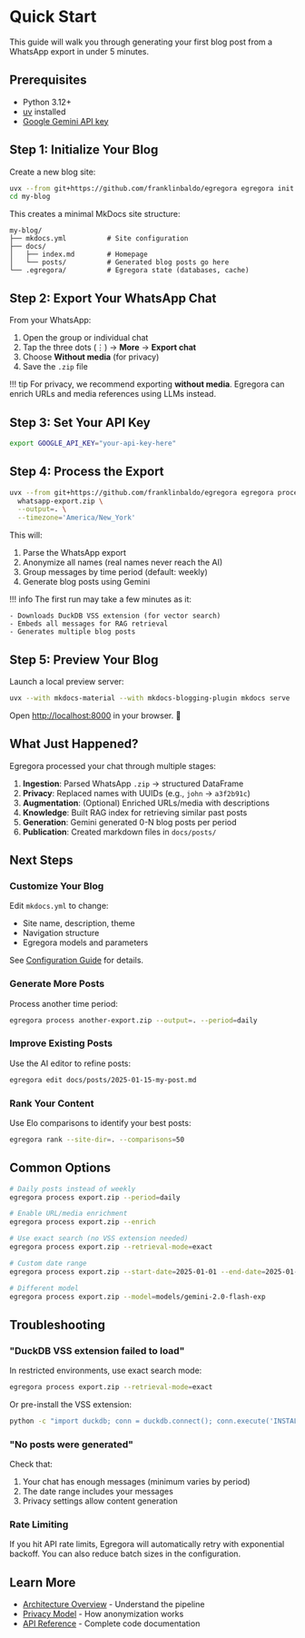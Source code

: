 # Quick Start

This guide will walk you through generating your first blog post from a WhatsApp export in under 5 minutes.

## Prerequisites

- Python 3.12+
- [uv](https://github.com/astral-sh/uv) installed
- [Google Gemini API key](https://ai.google.dev/gemini-api/docs/api-key)

## Step 1: Initialize Your Blog

Create a new blog site:

```bash
uvx --from git+https://github.com/franklinbaldo/egregora egregora init my-blog
cd my-blog
```

This creates a minimal MkDocs site structure:

```
my-blog/
├── mkdocs.yml          # Site configuration
├── docs/
│   ├── index.md        # Homepage
│   └── posts/          # Generated blog posts go here
└── .egregora/          # Egregora state (databases, cache)
```

## Step 2: Export Your WhatsApp Chat

From your WhatsApp:

1. Open the group or individual chat
2. Tap the three dots (⋮) → **More** → **Export chat**
3. Choose **Without media** (for privacy)
4. Save the `.zip` file

!!! tip
    For privacy, we recommend exporting **without media**. Egregora can enrich URLs and media references using LLMs instead.

## Step 3: Set Your API Key

```bash
export GOOGLE_API_KEY="your-api-key-here"
```

## Step 4: Process the Export

```bash
uvx --from git+https://github.com/franklinbaldo/egregora egregora process \
  whatsapp-export.zip \
  --output=. \
  --timezone='America/New_York'
```

This will:

1. Parse the WhatsApp export
2. Anonymize all names (real names never reach the AI)
3. Group messages by time period (default: weekly)
4. Generate blog posts using Gemini

!!! info
    The first run may take a few minutes as it:

    - Downloads DuckDB VSS extension (for vector search)
    - Embeds all messages for RAG retrieval
    - Generates multiple blog posts

## Step 5: Preview Your Blog

Launch a local preview server:

```bash
uvx --with mkdocs-material --with mkdocs-blogging-plugin mkdocs serve
```

Open [http://localhost:8000](http://localhost:8000) in your browser. 🎉

## What Just Happened?

Egregora processed your chat through multiple stages:

1. **Ingestion**: Parsed WhatsApp `.zip` → structured DataFrame
2. **Privacy**: Replaced names with UUIDs (e.g., `john` → `a3f2b91c`)
3. **Augmentation**: (Optional) Enriched URLs/media with descriptions
4. **Knowledge**: Built RAG index for retrieving similar past posts
5. **Generation**: Gemini generated 0-N blog posts per period
6. **Publication**: Created markdown files in `docs/posts/`

## Next Steps

### Customize Your Blog

Edit `mkdocs.yml` to change:

- Site name, description, theme
- Navigation structure
- Egregora models and parameters

See [Configuration Guide](configuration.md) for details.

### Generate More Posts

Process another time period:

```bash
egregora process another-export.zip --output=. --period=daily
```

### Improve Existing Posts

Use the AI editor to refine posts:

```bash
egregora edit docs/posts/2025-01-15-my-post.md
```

### Rank Your Content

Use Elo comparisons to identify your best posts:

```bash
egregora rank --site-dir=. --comparisons=50
```

## Common Options

```bash
# Daily posts instead of weekly
egregora process export.zip --period=daily

# Enable URL/media enrichment
egregora process export.zip --enrich

# Use exact search (no VSS extension needed)
egregora process export.zip --retrieval-mode=exact

# Custom date range
egregora process export.zip --start-date=2025-01-01 --end-date=2025-01-31

# Different model
egregora process export.zip --model=models/gemini-2.0-flash-exp
```

## Troubleshooting

### "DuckDB VSS extension failed to load"

In restricted environments, use exact search mode:

```bash
egregora process export.zip --retrieval-mode=exact
```

Or pre-install the VSS extension:

```bash
python -c "import duckdb; conn = duckdb.connect(); conn.execute('INSTALL vss'); conn.execute('LOAD vss')"
```

### "No posts were generated"

Check that:

1. Your chat has enough messages (minimum varies by period)
2. The date range includes your messages
3. Privacy settings allow content generation

### Rate Limiting

If you hit API rate limits, Egregora will automatically retry with exponential backoff. You can also reduce batch sizes in the configuration.

## Learn More

- [Architecture Overview](../guide/architecture.md) - Understand the pipeline
- [Privacy Model](../guide/privacy.md) - How anonymization works
- [API Reference](../api/index.md) - Complete code documentation
